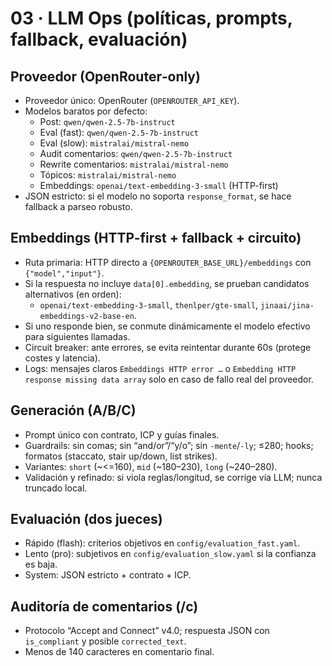 # 03 · LLM Ops (políticas, prompts, fallback, evaluación)

## Proveedor (OpenRouter‑only)
- Proveedor único: OpenRouter (`OPENROUTER_API_KEY`).
- Modelos baratos por defecto:
  - Post: `qwen/qwen-2.5-7b-instruct`
  - Eval (fast): `qwen/qwen-2.5-7b-instruct`
  - Eval (slow): `mistralai/mistral-nemo`
  - Audit comentarios: `qwen/qwen-2.5-7b-instruct`
  - Rewrite comentarios: `mistralai/mistral-nemo`
  - Tópicos: `mistralai/mistral-nemo`
  - Embeddings: `openai/text-embedding-3-small` (HTTP-first)
- JSON estricto: si el modelo no soporta `response_format`, se hace fallback a parseo robusto.

## Embeddings (HTTP-first + fallback + circuito)
- Ruta primaria: HTTP directo a `{OPENROUTER_BASE_URL}/embeddings` con `{"model","input"}`.
- Si la respuesta no incluye `data[0].embedding`, se prueban candidatos alternativos (en orden):
  - `openai/text-embedding-3-small`, `thenlper/gte-small`, `jinaai/jina-embeddings-v2-base-en`.
- Si uno responde bien, se conmute dinámicamente el modelo efectivo para siguientes llamadas.
- Circuit breaker: ante errores, se evita reintentar durante 60s (protege costes y latencia).
- Logs: mensajes claros `Embeddings HTTP error …` o `Embedding HTTP response missing data array` solo en caso de fallo real del proveedor.

## Generación (A/B/C)
- Prompt único con contrato, ICP y guías finales.
- Guardrails: sin comas; sin “and/or”/“y/o”; sin `-mente`/`-ly`; ≤280; hooks; formatos (staccato, stair up/down, list strikes).
- Variantes: `short` (~<=160), `mid` (~180–230), `long` (~240–280).
- Validación y refinado: si viola reglas/longitud, se corrige vía LLM; nunca truncado local.

## Evaluación (dos jueces)
- Rápido (flash): criterios objetivos en `config/evaluation_fast.yaml`.
- Lento (pro): subjetivos en `config/evaluation_slow.yaml` si la confianza es baja.
- System: JSON estricto + contrato + ICP.

## Auditoría de comentarios (/c)
- Protocolo “Accept and Connect” v4.0; respuesta JSON con `is_compliant` y posible `corrected_text`.
- Menos de 140 caracteres en comentario final.
